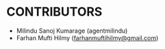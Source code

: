 CONTRIBUTORS
============

 - Milindu Sanoj Kumarage (agentmilindu)
 - Farhan Mufti Hilmy (farhanmuftihilmy@gmail.com)
